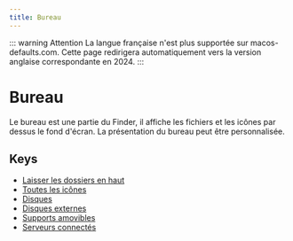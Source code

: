 ```yaml
---
title: Bureau
---
```


::: warning Attention
La langue française n'est plus supportée sur macos-defaults.com. Cette page redirigera automatiquement vers la version anglaise correspondante en 2024.
:::

# Bureau

Le bureau est une partie du Finder, il affiche les fichiers et les icônes par dessus le fond d'écran.
La présentation du bureau peut être personnalisée.

## Keys

- [Laisser les dossiers en haut](./_fxsortfoldersfirstondesktop.md)
- [Toutes les icônes](./createdesktop.md)
- [Disques](./showharddrivesondesktop.md)
- [Disques externes](./showexternalharddrivesondesktop.md)
- [Supports amovibles](./showremovablemediaondesktop.md)
- [Serveurs connectés](./showmountedserversondesktop.md)
